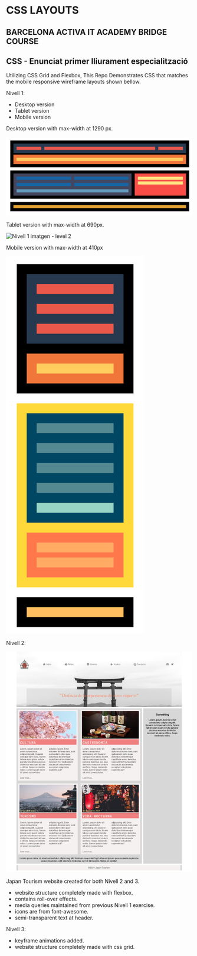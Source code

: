 # CSS LAYOUTS

## BARCELONA ACTIVA IT ACADEMY BRIDGE COURSE

## CSS - Enunciat primer lliurament especialització

Utilizing CSS Grid and Flexbox, This Repo
Demonstrates CSS that matches the mobile responsive wireframe layouts shown bellow.

Nivell 1:

- Desktop version
- Tablet version
- Mobile version

Desktop version with max-width at 1290 px.

![Nivell 1 imatgen](./Pr%C3%A0ctica%20Flex%20versi%C3%B3%20excriptori.png)

Tablet version with max-width at 690px.

![Nivell 1 imatgen - level 2](./Captura%20de%20pantalla%20del%20wireframe%20versi%C3%B3%20tauleta.png)

Mobile version with max-width at 410px

![Nivell 1 imatgen - level 2](./Captura_de_pantalla_2021-02-01_a_las_18.06.04.png)

Nivell 2:

![Website Example](./Nivell%202/WebsiteExample.png)

Japan Tourism website created for both Nivell 2 and 3.

- website structure completely made with flexbox.
- contains roll-over effects.
- media queries maintained from previous Nivell 1 exercise.
- icons are from font-awesome.
- semi-transparent text at header.

Nivell 3:

- keyframe animations added.
- website structure completely made with css grid.
